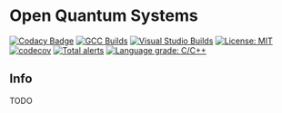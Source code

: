 # Open Quantum Systems

[![Codacy Badge](https://api.codacy.com/project/badge/Grade/a6a95ad967a2492f85380bea270862b8)](https://app.codacy.com/app/GillianGrayson/oqs?utm_source=github.com&utm_medium=referral&utm_content=GillianGrayson/oqs&utm_campaign=Badge_Grade_Dashboard)
[![GCC Builds](https://travis-ci.org/GillianGrayson/oqs.svg?branch=master)](https://travis-ci.org/GillianGrayson/oqs)
[![Visual Studio Builds](https://ci.appveyor.com/api/projects/status/qvk3rsuaimiq50ao?svg=true)](https://ci.appveyor.com/project/GillianGrayson/oqs)
[![License: MIT](https://img.shields.io/badge/License-MIT-blue.svg)](/LICENSE)
[![codecov](https://codecov.io/gh/GillianGrayson/oqs/branch/master/graph/badge.svg)](https://codecov.io/gh/GillianGrayson/oqs)
[![Total alerts](https://img.shields.io/lgtm/alerts/g/GillianGrayson/oqs.svg?logo=lgtm&logoWidth=18)](https://lgtm.com/projects/g/GillianGrayson/oqs/alerts/)
[![Language grade: C/C++](https://img.shields.io/lgtm/grade/cpp/g/GillianGrayson/oqs.svg?logo=lgtm&logoWidth=18)](https://lgtm.com/projects/g/GillianGrayson/oqs/context:cpp)

## Info
TODO
